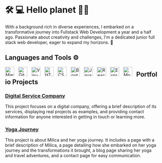 # 🛠️ 💻 Hello planet 🙋‍♀️

With a background rich in diverse experiences, I embarked on a transformative journey into Fullstack Web Development a year and a half ago. 
Passionate about creativity and challenges, I'm a dedicated junior full stack web developer, eager to expand my horizons. 🚀  


## Languages and Tools ⚙️  
<img align="left" alt="Markdown" width="30px" style="padding-right:10px;" src="https://cdn.jsdelivr.net/gh/devicons/devicon/icons/markdown/markdown-original.svg" />
<img align="left" alt="GitHub" width="30px" style="padding-right:10px;" src="https://cdn.jsdelivr.net/gh/devicons/devicon/icons/github/github-original-wordmark.svg" />
<img align="left" alt="VisualStudio Code" width="30px" style="padding-right:10px;" src="https://cdn.jsdelivr.net/gh/devicons/devicon/icons/vscode/vscode-original.svg" />
<img align="left" alt="HTML5" width="30px" style="padding-right:10px;" src="https://cdn.jsdelivr.net/gh/devicons/devicon/icons/html5/html5-original.svg" />
<img align="left" alt="CSS3" width="30px" style="padding-right:10px;" src="https://cdn.jsdelivr.net/gh/devicons/devicon/icons/css3/css3-original.svg" />
<img align="left" alt="Bootstrap" width="30px" style="padding-right:10px;" src="https://cdn.jsdelivr.net/gh/devicons/devicon/icons/bootstrap/bootstrap-original.svg" />
<img align="left" alt="JavaScript" width="30px" style="padding-right:10px;" src="https://cdn.jsdelivr.net/gh/devicons/devicon/icons/javascript/javascript-original.svg" />
<img align="left" alt="React" width="30px" style="padding-right:10px;" src="https://cdn.iconscout.com/icon/free/png-512/free-react-1-282599.png?f=webp&w=256" />
<img align="left" alt="Express" width="30px" style="padding-right:10px;" src="https://cdn-icons-png.flaticon.com/512/919/919825.png" />
<img align="left" alt="MongoDB" width="30px" style="padding-right:10px;" src="https://www.svgrepo.com/show/331488/mongodb.svg" />

## Portfolio Projects

### [Digital Service Company](https://ds-company.netlify.app/)
This project focuses on a digital company, offering a brief description of its services, displaying real projects as examples, and providing contact information for anyone interested in getting in touch or learning more.

### [Yoga Journey](https://milicarad.netlify.app/)
This project is about Milica and her yoga journey. It includes a page with a brief description of Milica, a page detailing how she embarked on her yoga journey and the transformations it brought, a blog page sharing her yoga and travel adventures, and a contact page for easy communication.


